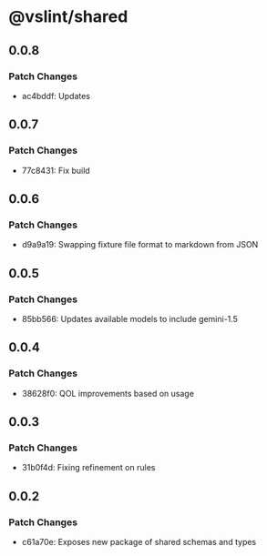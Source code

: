 # @vslint/shared

## 0.0.8

### Patch Changes

- ac4bddf: Updates

## 0.0.7

### Patch Changes

- 77c8431: Fix build

## 0.0.6

### Patch Changes

- d9a9a19: Swapping fixture file format to markdown from JSON

## 0.0.5

### Patch Changes

- 85bb566: Updates available models to include gemini-1.5

## 0.0.4

### Patch Changes

- 38628f0: QOL improvements based on usage

## 0.0.3

### Patch Changes

- 31b0f4d: Fixing refinement on rules

## 0.0.2

### Patch Changes

- c61a70e: Exposes new package of shared schemas and types
